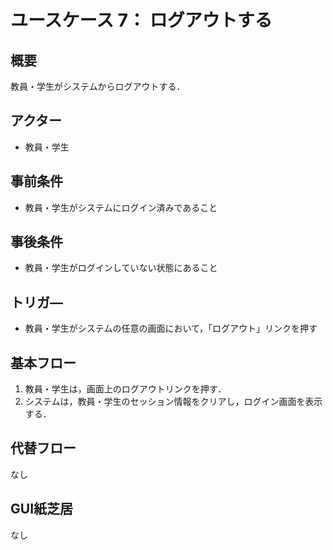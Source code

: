 # ユースケース 7： ログアウトする

## 概要
教員・学生がシステムからログアウトする．

## アクター
- 教員・学生

## 事前条件
- 教員・学生がシステムにログイン済みであること

## 事後条件
- 教員・学生がログインしていない状態にあること

## トリガ―
- 教員・学生がシステムの任意の画面において，「ログアウト」リンクを押す

## 基本フロー
1. 教員・学生は，画面上のログアウトリンクを押す．
2. システムは，教員・学生のセッション情報をクリアし，ログイン画面を表示する．

## 代替フロー

なし

## GUI紙芝居

なし